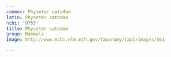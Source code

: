```yaml
---
common: Physeter catodon
latin: Physeter catodon
ncbi: '9755'
title: Physeter catodon
group: Mammals
image: http://www.ncbi.nlm.nih.gov/Taxonomy/taxi/images/561

---
```

